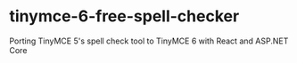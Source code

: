 # tinymce-6-free-spell-checker
Porting TinyMCE 5's spell check tool to TinyMCE 6 with React and ASP.NET Core
